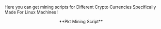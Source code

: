 
Here you can get mining scripts for Different Crypto Currencies Specifically Made For Linux Machines !<br>
<center>**Pkt Mining Script**</center><br>

